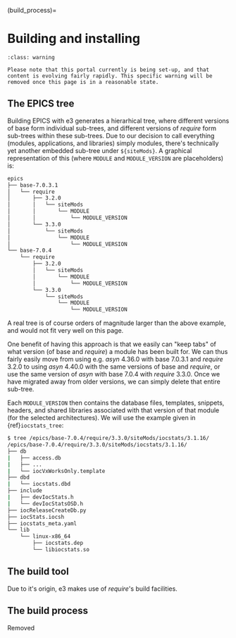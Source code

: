 (build_process)=

# Building and installing

```{admonition} Under Construction
:class: warning

Please note that this portal currently is being set-up, and that content is evolving fairly rapidly. This specific warning will be removed once this page is in a reasonable state. 
```

## The EPICS tree

Building EPICS with e3 generates a hierarhical tree, where different versions of base form individual sub-trees, and different versions of *require* form sub-trees within these sub-trees. Due to our decision to call everything (modules, applications, and libraries) simply modules, there's technically yet another embedded sub-tree under `${siteMods}`. A graphical representation of this (where `MODULE` and `MODULE_VERSION` are placeholders) is:

```bash
epics
├── base-7.0.3.1
│   └── require
│       ├── 3.2.0
│       │   └── siteMods
│       │       └── MODULE
│       │           └── MODULE_VERSION
│       └── 3.3.0
│           └── siteMods
│               └── MODULE
│                   └── MODULE_VERSION
└── base-7.0.4
    └── require
        ├── 3.2.0
        │   └── siteMods
        │       └── MODULE
        │           └── MODULE_VERSION
        └── 3.3.0
            └── siteMods
                └── MODULE
                    └── MODULE_VERSION
```

A real tree is of course orders of magnitude larger than the above example, and would not fit very well on this page.

One benefit of having this approach is that we easily can "keep tabs" of what version (of base and *require*) a module has been built for. We can thus fairly easily move from using e.g. *asyn* 4.36.0 with base 7.0.3.1 and *require* 3.2.0 to using *asyn* 4.40.0 with the same versions of base and *require*, or use the same version of *asyn* with base 7.0.4 with *require* 3.3.0. Once we have migrated away from older versions, we can simply delete that entire sub-tree.

Each `MODULE_VERSION` then contains the database files, templates, snippets, headers, and shared libraries associated with that version of that module (for the selected architectures). We will use the example given in {ref}`iocstats_tree`:

```bash
$ tree /epics/base-7.0.4/require/3.3.0/siteMods/iocstats/3.1.16/
/epics/base-7.0.4/require/3.3.0/siteMods/iocstats/3.1.16/
├── db
|   ├── access.db
|   ├── ...
|   └── iocVxWorksOnly.template
├── dbd
|   └── iocstats.dbd
├── include
|   ├── devIocStats.h
|   └── devIocStatsOSD.h
├── iocReleaseCreateDb.py
├── iocStats.iocsh
├── iocstats_meta.yaml
└── lib
    └── linux-x86_64
        ├── iocstats.dep
        └── libiocstats.so
```

## The build tool

Due to it's origin, e3 makes use of *require*'s build facilities.

## The build process

Removed
<!-- content was way too technical for this page -->
